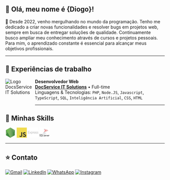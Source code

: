 ## 👋 Olá, meu nome é <strong>{Diogo}!</strong>

📆 Desde 2022, venho mergulhando no mundo da programação. Tenho me dedicado a criar novas funcionalidades e resolver bugs em projetos web, sempre em busca de entregar soluções de qualidade. Continuamente busco ampliar meu conhecimento através de cursos e projetos pessoais. Para mim, o aprendizado constante é essencial para alcançar meus objetivos profissionais.

---

## 💼 Experiências de trabalho

[<img align="left" height="94px" width="94px" alt="Logo DocsService IT Solutions" src="https://storage.builderall.com//franquias/2/691311/editor-html/8534761.png"/>](https://storage.builderall.com//)

**Desenvolvedor Web** \
[**DocService IT Solutions**](https://docservice.com.br/) • Full-time \
Linguagens & Tecnologias: `PHP`, `Node.JS`, `Javascript`, `TypeScript`, `SQL`, `Inteligência Artificial`, `CSS`, `HTML`

---

## 🚀 Minhas Skills

<code><img height="32" src="https://raw.githubusercontent.com/github/explore/80688e429a7d4ef2fca1e82350fe8e3517d3494d/topics/nodejs/nodejs.png" alt="NodeJS"/></code>
<code><img height="32" src="https://raw.githubusercontent.com/github/explore/80688e429a7d4ef2fca1e82350fe8e3517d3494d/topics/javascript/javascript.png" alt="Javascript"/></code>
<code><img height="32" src="https://raw.githubusercontent.com/github/explore/80688e429a7d4ef2fca1e82350fe8e3517d3494d/topics/express/express.png" alt="ExpressJS"/></code>
<code><img height="32" src="https://github.com/github/explore/blob/main/topics/sql-server/sql-server.png" alt="SQL Server"/></code>

---

## ⭐ Contato

<p align="left">
  <a href="mailto:diogopachecopb269@gmail.com" title="Gmail">
  <img src="https://img.shields.io/badge/-Gmail-FF0000?style=flat-square&labelColor=FF0000&logo=gmail&logoColor=white&link=mailto:diogopachecopb269@gmail.com" alt="Gmail"/></a>

  <a href="https://www.linkedin.com/in/diogo-pacheco-dev/" title="LinkedIn">
  <img src="https://img.shields.io/badge/-Linkedin-0e76a8?style=flat-square&logo=Linkedin&logoColor=white&link=https://www.linkedin.com/in/diogo-pacheco-dev/" alt="LinkedIn"/></a>

  <a href="https://wa.me/5551995861120" title="WhatsApp">
  <img src="https://img.shields.io/badge/-WhatsApp-25d366?style=flat-square&labelColor=25d366&logo=whatsapp&logoColor=white&link=https://wa.me/5551995861120" alt="WhatsApp"/></a>

  <a href="https://www.instagram.com/diogoo_pachecoo/" title="Instagram">
  <img src="https://img.shields.io/badge/-Instagram-DF0174?style=flat-square&labelColor=DF0174&logo=instagram&logoColor=white&link=LINK-DO-SEU-INSTAGRAM" alt="Instagram"/></a>
</p>
